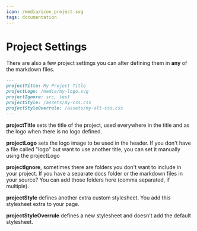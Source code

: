 ```yaml
---
icon: /media/icon_project.svg
tags: documentation
---
```


# Project Settings

There are also a few project settings you can alter defining them in **any** of the markdown files.

```markdown
---
projectTitle: My Project Title
projectLogo: /media/my-logo.svg
projectIgnore: src, test
projectStyle: /assets/my-css.css
projectStyleOverrule: /assets/my-alt-css.css
---
```

**projectTitle** sets the title of the project, used everywhere in the title and as the logo when there is no logo defined.

**projectLogo** sets the logo image to be used in the header. If you don't have a file called "logo" but want to use another title, you can set it manually using the projectLogo

**projectIgnore**, sometimes there are folders you don't want to include in your project. If you have a separate docs folder or the markdown files in your source? You can add those folders here (comma separated, if multiple).

**projectStyle** defines another extra custom stylesheet. You add this stylesheet extra to your page.

**projectStyleOverrule** defines a new stylesheet and doesn't add the default stylesheet.
